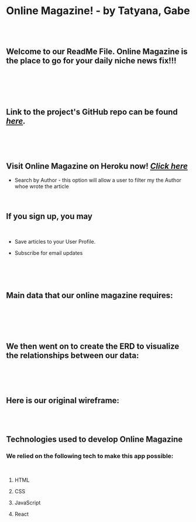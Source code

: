 <!-- ![clone](https://imgur.com/IA5Qmue.png) -->

# Online Magazine! - by Tatyana, Gabe

<br>
<!-- ![clone](https://imgur.com/2wai22O.png) -->
<br>

## Welcome to our ReadMe File. Online Magazine is the place to go for your daily niche news fix!!!  

<br>
<br>
<!-- ![clone](https://imgur.com/YA52asq.png) -->
<br>
<br>

## Link to the project's GitHub repo can be found <em><a href="https://github.com/gabevela/projectFour">here</a>.</em>

<br>
<br>
<!-- ![clone](https://imgur.com/2wai22O.png) -->
<br>

## Visit Online Magazine on Heroku now! <em><a href="https://google.com">Click here</a></em> 

- Search by Author - this option will allow a user to filter my the Author whoe wrote the article
<br>

## If you sign up, you may

<br>

- Save articles to your User Profile. 

- Subscribe for email updates

<br>
<!-- ![clone](https://imgur.com/aoJeFjd.png) -->
<br>
<br>

## Main data that our online magazine requires:

<br>
<!-- ![clone](https://imgur.com/sUoWfP0.png) -->
<br>
<br>
<br>

## We then went on to create the ERD to visualize the relationships between our data:

<br>
<!-- ![clone](https://imgur.com/kDv6PyL.png) -->
<br>
<br>

## Here is our original wireframe:

<br>
<br>
<!-- ![clone](https://imgur.com/VryyRAS.png) -->

## Technologies used to develop Online Magazine

### We relied on the following tech to make this app possible:
<br>

1. HTML

2. CSS

3. JavaScript

4. React

<br>
<br>
<br>
<br>
<!-- ![clone](https://imgur.com/Sj6YfSk.png)# projectFour -->